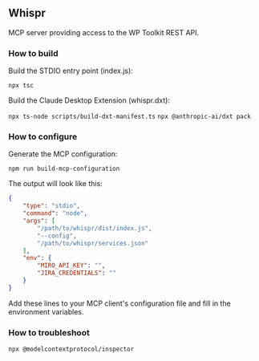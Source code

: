 ## Whispr

MCP server providing access to the WP Toolkit REST API.

### How to build

Build the STDIO entry point (index.js):

`npx tsc`

Build the Claude Desktop Extension (whispr.dxt):

`npx ts-node scripts/build-dxt-manifest.ts`
`npx @anthropic-ai/dxt pack`

### How to configure

Generate the MCP configuration:

`npm run build-mcp-configuration`

The output will look like this:

```json
{
    "type": "stdio",
    "command": "node",
    "args": [
        "/path/to/whispr/dist/index.js",
        "--config",
        "/path/to/whispr/services.json"
    ],
    "env": {
        "MIRO_API_KEY": "",
        "JIRA_CREDENTIALS": ""
    }
}
```

Add these lines to your MCP client's configuration file and fill in the environment variables.

### How to troubleshoot

`npx @modelcontextprotocol/inspector`
